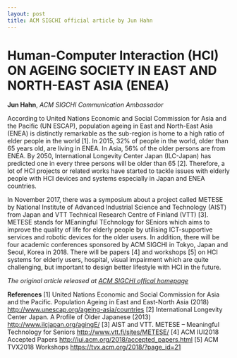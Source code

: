 ```yaml
---
layout: post
title: ACM SIGCHI official article by Jun Hahn
---
```


# Human-Computer Interaction (HCI) ON AGEING SOCIETY IN EAST AND NORTH-EAST ASIA (ENEA)

**Jun Hahn**, _ACM SIGCHI Communication Ambassador_

According to United Nations Economic and Social Commission for Asia and the Pacific (UN ESCAP), population ageing in East and North-East Asia (ENEA) is distinctly remarkable as the sub-region is home to a high ratio of elder people in the world [1]. In 2015, 32% of people in the world, older than 65 years old, are living in ENEA. In Asia, 56% of the older persons are from ENEA. By 2050, International Longevity Center Japan (ILC-Japan) has predicted one in every three persons will be older than 65 [2]. Therefore, a lot of HCI projects or related works have started to tackle issues with elderly people with HCI devices and systems especially in Japan and ENEA countries.

In November 2017, there was a symposium about a project called METESE by National Institute of Advanced Industrial Science and Technology (AIST) from Japan and VTT Technical Research Centre of Finland (VTT) [3]. METESE stands for MEaningful TEchnology for SEniors which aims to improve the quality of life for elderly people by utilising ICT-supportive services and robotic devices for the older users. In addition, there will be four academic conferences sponsored by ACM SIGCHI in Tokyo, Japan and Seoul, Korea in 2018. There will be papers [4] and workshops [5] on HCI systems for elderly users, hospital, visual impairment which are quite challenging, but important to design better lifestyle with HCI in the future.

_The original article released at [ACM SIGCHI offical homepage](https://sigchi.org/people/volunteer-spotlight/)_

**References**
[1] United Nations Economic and Social Commission for Asia and the Pacific. Population Ageing in East and East-North Asia (2018) http://www.unescap.org/ageing-asia/countries
[2] International Longevity Center Japan. A Profile of Older Japanese (2013) http://www.ilcjapan.org/agingE/
[3] AIST and VTT. METESE – Meaningful Technology for Seniors http://www.vtt.fi/sites/METESE/
[4] ACM IUI2018 Accepted Papers http://iui.acm.org/2018/accepted_papers.html
[5] ACM TVX2018 Workshops https://tvx.acm.org/2018/?page_id=21